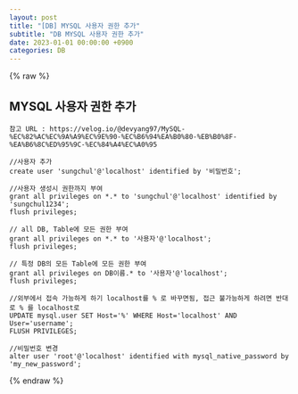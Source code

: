 ```yaml
---
layout: post
title: "[DB] MYSQL 사용자 권한 추가"
subtitle: "DB MYSQL 사용자 권한 추가"
date: 2023-01-01 00:00:00 +0900
categories: DB
---
```

{% raw %}
## MYSQL 사용자 권한 추가  
	참고 URL : https://velog.io/@devyang97/MySQL-%EC%82%AC%EC%9A%A9%EC%9E%90-%EC%B6%94%EA%B0%80-%EB%B0%8F-%EA%B6%8C%ED%95%9C-%EC%84%A4%EC%A0%95  
  
	//사용자 추가  
	create user 'sungchul'@'localhost' identified by '비밀번호';  
  
	//사용자 생성시 권한까지 부여  
	grant all privileges on *.* to 'sungchul'@'localhost' identified by 'sungchul1234';  
	flush privileges;  
  
	// all DB, Table에 모든 권한 부여  
	grant all privileges on *.* to '사용자'@'localhost';  
	flush privileges;  
  
	// 특정 DB의 모든 Table에 모든 권한 부여  
	grant all privileges on DB이름.* to '사용자'@'localhost';  
	flush privileges;  
  
	//외부에서 접속 가능하게 하기 localhost를 % 로 바꾸면됨, 접근 불가능하게 하려면 반대로 % 를 localhost로  
	UPDATE mysql.user SET Host='%' WHERE Host='localhost' AND User='username';  
	FLUSH PRIVILEGES;  
  
	//비밀번호 변경  
	alter user 'root'@'localhost' identified with mysql_native_password by 'my_new_password';                                                                                                                                                                                                                                                                                                                                                                                                                                                                                                                                                                                                                                                                                                                                                                                                                                                                     

{% endraw %}
